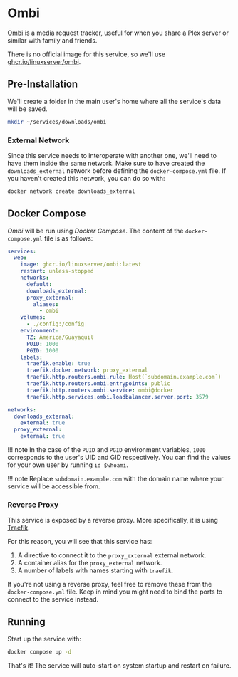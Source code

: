 # Ombi

[Ombi](https://ombi.io/) is a media request tracker, useful for when you share a Plex server or similar with family and friends.

There is no official image for this service, so we'll use [ghcr.io/linuxserver/ombi](https://hub.docker.com/r/linuxserver/ombi).

## Pre-Installation

We'll create a folder in the main user's home where all the service's data will be saved.

```bash
mkdir ~/services/downloads/ombi
```

### External Network

Since this service needs to interoperate with another one, we'll need to have them inside the same network. Make sure to have created the `downloads_external` network before defining the `docker-compose.yml` file. If you haven't created this network, you can do so with:

```bash
docker network create downloads_external
```

## Docker Compose

*Ombi* will be run using *Docker Compose*. The content of the `docker-compose.yml` file is as follows:

```yaml
services:
  web:
    image: ghcr.io/linuxserver/ombi:latest
    restart: unless-stopped
    networks:
      default:
      downloads_external:
      proxy_external:
        aliases:
          - ombi
    volumes:
      - ./config:/config
    environment:
      TZ: America/Guayaquil
      PUID: 1000
      PGID: 1000
    labels:
      traefik.enable: true
      traefik.docker.network: proxy_external
      traefik.http.routers.ombi.rule: Host(`subdomain.example.com`)
      traefik.http.routers.ombi.entrypoints: public
      traefik.http.routers.ombi.service: ombi@docker
      traefik.http.services.ombi.loadbalancer.server.port: 3579

networks:
  downloads_external:
    external: true
  proxy_external:
    external: true
```

!!! note
    In the case of the `PUID` and `PGID` environment variables, `1000` corresponds to the user's UID and GID respectively. You can find the values for your own user by running `id $whoami`.

!!! note
    Replace `subdomain.example.com` with the domain name where your service will be accessible from.

### Reverse Proxy

This service is exposed by a reverse proxy. More specifically, it is using [Traefik](../networking/traefik.md).

For this reason, you will see that this service has:

1. A directive to connect it to the `proxy_external` external network.
2. A container alias for the `proxy_external` network.
3. A number of labels with names starting with `traefik`.

If you're not using a reverse proxy, feel free to remove these from the `docker-compose.yml` file.
Keep in mind you might need to bind the ports to connect to the service instead.

## Running

Start up the service with:

```bash
docker compose up -d
```

That's it! The service will auto-start on system startup and restart on failure.
